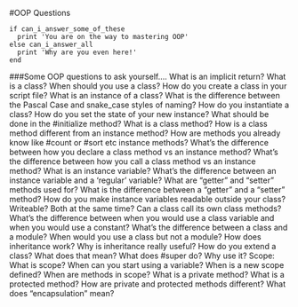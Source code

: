 #OOP Questions

```script
if can_i_answer_some_of_these
  print 'You are on the way to mastering OOP'
else can_i_answer_all
  print 'Why are you even here!'
end
```

###Some OOP questions to ask yourself....
What is an implicit return?
What is a class?
When should you use a class?
How do you create a class in your script file?
What is an instance of a class?
What is the difference between the Pascal Case and snake_case styles of naming?
How do you instantiate a class?
How do you set the state of your new instance?
What should be done in the #initialize method?
What is a class method?
How is a class method different from an instance method?
How are methods you already know like #count or #sort etc instance methods?
What’s the difference between how you declare a class method vs an instance method?
What’s the difference between how you call a class method vs an instance method?
What is an instance variable?
What’s the difference between an instance variable and a ‘regular’ variable?
What are “getter” and “setter” methods used for?
What is the difference between a “getter” and a “setter” method?
How do you make instance variables readable outside your class? Writeable? Both at the same time?
Can a class call its own class methods?
What’s the difference between when you would use a class variable and when you would use a constant?
What’s the difference between a class and a module?
When would you use a class but not a module?
How does inheritance work?
Why is inheritance really useful?
How do you extend a class? What does that mean?
What does #super do? Why use it?
Scope:
What is scope?
When can you start using a variable?
When is a new scope defined?
When are methods in scope?
What is a private method?
What is a protected method?
How are private and protected methods different?
What does “encapsulation” mean?